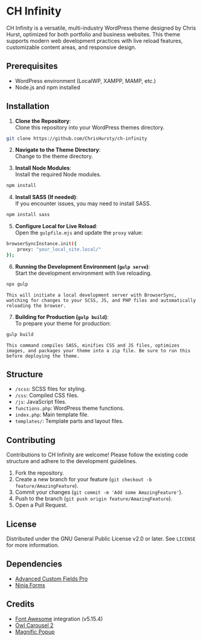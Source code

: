 CH Infinity
===============

CH Infinity is a versatile, multi-industry WordPress theme designed by Chris Hurst, optimized for both portfolio and business websites. This theme supports modern web development practices with live reload features, customizable content areas, and responsive design.

Prerequisites
-------------

-   WordPress environment (LocalWP, XAMPP, MAMP, etc.)
-   Node.js and npm installed

Installation
------------

1.  **Clone the Repository**:\
    Clone this repository into your WordPress themes directory.

```bash
git clone https://github.com/ChrisHursty/ch-infinity
```

2.  **Navigate to the Theme Directory**:\
    Change to the theme directory.

3.  **Install Node Modules**:\
    Install the required Node modules.

```bash
npm install
```

4.  **Install SASS (If needed)**:\
    If you encounter issues, you may need to install SASS.

```bash
npm install sass
```

5.  **Configure Local for Live Reload**:\
    Open the `gulpfile.mjs` and update the `proxy` value:

```bash
browserSyncInstance.init({
    proxy: "your_local_site.local/"
});
```

6.  **Running the Development Environment (`gulp serve`)**:\
    Start the development environment with live reloading.

```bash
npx gulp
```

    This will initiate a local development server with BrowserSync, watching for changes to your SCSS, JS, and PHP files and automatically reloading the browser.

7.  **Building for Production (`gulp build`)**:\
    To prepare your theme for production:

```bash
gulp build
```

    This command compiles SASS, minifies CSS and JS files, optimizes images, and packages your theme into a zip file. Be sure to run this before deploying the theme.

Structure
---------

-   `/scss`: SCSS files for styling.
-   `/css`: Compiled CSS files.
-   `/js`: JavaScript files.
-   `functions.php`: WordPress theme functions.
-   `index.php`: Main template file.
-   `templates/`: Template parts and layout files.

Contributing
------------

Contributions to CH Infinity are welcome! Please follow the existing code structure and adhere to the development guidelines.

1.  Fork the repository.
2.  Create a new branch for your feature (`git checkout -b feature/AmazingFeature`).
3.  Commit your changes (`git commit -m 'Add some AmazingFeature'`).
4.  Push to the branch (`git push origin feature/AmazingFeature`).
5.  Open a Pull Request.

License
-------

Distributed under the GNU General Public License v2.0 or later. See `LICENSE` for more information.

Dependencies
------------

-   <a href="https://www.advancedcustomfields.com/pro/" target="_blank" rel="nofollow">Advanced Custom Fields Pro</a>
-   <a href="https://ninjaforms.com/" target="_blank" rel="nofollow">Ninja Forms</a>

Credits
-------

-   <a href="http://fortawesome.github.io/Font-Awesome/" target="_blank" rel="nofollow">Font Awesome</a> integration (v5.15.4)
-   <a href="https://owlcarousel2.github.io/OwlCarousel2/" target="_blank" rel="nofollow">Owl Carousel 2</a>
-   <a href="https://dimsemenov.com/plugins/magnific-popup/" target="_blank" rel="nofollow">Magnific Popup</a>
